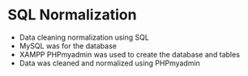 # SQL Normalization
- Data cleaning normalization using SQL
- MySQL was for the database 
- XAMPP PHPmyadmin was used to create the database and tables
- Data was cleaned and normalized using PHPmyadmin
